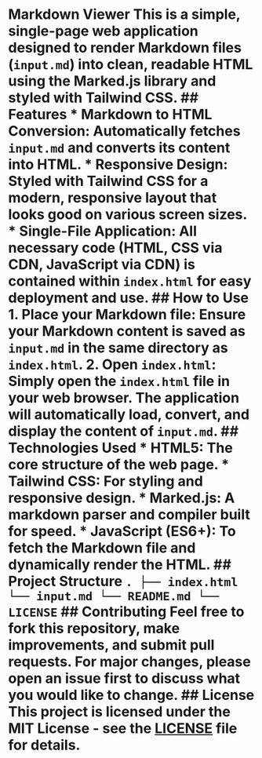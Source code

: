 # Markdown Viewer This is a simple, single-page web application designed to render Markdown files (`input.md`) into clean, readable HTML using the Marked.js library and styled with Tailwind CSS. ## Features *   **Markdown to HTML Conversion:** Automatically fetches `input.md` and converts its content into HTML. *   **Responsive Design:** Styled with Tailwind CSS for a modern, responsive layout that looks good on various screen sizes. *   **Single-File Application:** All necessary code (HTML, CSS via CDN, JavaScript via CDN) is contained within `index.html` for easy deployment and use. ## How to Use 1.  **Place your Markdown file:** Ensure your Markdown content is saved as `input.md` in the same directory as `index.html`. 2.  **Open `index.html`:** Simply open the `index.html` file in your web browser. The application will automatically load, convert, and display the content of `input.md`. ## Technologies Used *   **HTML5:** The core structure of the web page. *   **Tailwind CSS:** For styling and responsive design. *   **Marked.js:** A markdown parser and compiler built for speed. *   **JavaScript (ES6+):** To fetch the Markdown file and dynamically render the HTML. ## Project Structure ``` . ├── index.html └── input.md └── README.md └── LICENSE ``` ## Contributing Feel free to fork this repository, make improvements, and submit pull requests. For major changes, please open an issue first to discuss what you would like to change. ## License This project is licensed under the MIT License - see the [LICENSE](LICENSE) file for details.